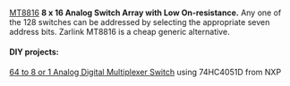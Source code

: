 
<h4></h4>
<a href="https://www.microsemi.com/product-directory/analog-cross-point-switches/4920-mt8816">MT8816</a>
  <b>8 x 16 Analog Switch Array with Low On-resistance.</b>
  Any one of the 128 switches can be addressed by selecting the appropriate seven address bits.
  Zarlink MT8816 is a cheap generic alternative.</i>

<h4>DIY projects:</h4>
<a href="https://hackaday.io/project/166578-64-to-8-or-1-analog-digital-multiplexer-switch">
  64 to 8 or 1 Analog Digital Multiplexer Switch</a> using 74HC4051D from NXP
  
  
  
